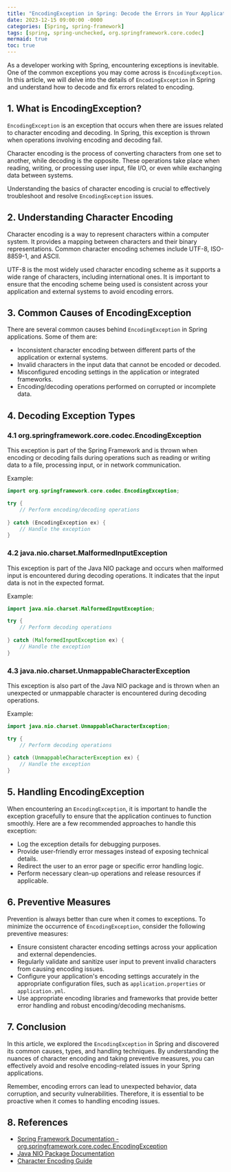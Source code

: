 ```yaml
---
title: "EncodingException in Spring: Decode the Errors in Your Application"
date: 2023-12-15 09:00:00 -0000
categories: [Spring, spring-framework]
tags: [spring, spring-unchecked, org.springframework.core.codec]
mermaid: true
toc: true
---
```



As a developer working with Spring, encountering exceptions is inevitable. One of the common exceptions you may come across is `EncodingException`. In this article, we will delve into the details of `EncodingException` in Spring and understand how to decode and fix errors related to encoding.

## 1. What is EncodingException?

`EncodingException` is an exception that occurs when there are issues related to character encoding and decoding. In Spring, this exception is thrown when operations involving encoding and decoding fail.

Character encoding is the process of converting characters from one set to another, while decoding is the opposite. These operations take place when reading, writing, or processing user input, file I/O, or even while exchanging data between systems.

Understanding the basics of character encoding is crucial to effectively troubleshoot and resolve `EncodingException` issues.

## 2. Understanding Character Encoding

Character encoding is a way to represent characters within a computer system. It provides a mapping between characters and their binary representations. Common character encoding schemes include UTF-8, ISO-8859-1, and ASCII.

UTF-8 is the most widely used character encoding scheme as it supports a wide range of characters, including international ones. It is important to ensure that the encoding scheme being used is consistent across your application and external systems to avoid encoding errors.

## 3. Common Causes of EncodingException

There are several common causes behind `EncodingException` in Spring applications. Some of them are:

- Inconsistent character encoding between different parts of the application or external systems.
- Invalid characters in the input data that cannot be encoded or decoded.
- Misconfigured encoding settings in the application or integrated frameworks.
- Encoding/decoding operations performed on corrupted or incomplete data.

## 4. Decoding Exception Types

### 4.1 org.springframework.core.codec.EncodingException

This exception is part of the Spring Framework and is thrown when encoding or decoding fails during operations such as reading or writing data to a file, processing input, or in network communication.

Example:

```java
import org.springframework.core.codec.EncodingException;

try {
    // Perform encoding/decoding operations
    
} catch (EncodingException ex) {
    // Handle the exception
}
```

### 4.2 java.nio.charset.MalformedInputException

This exception is part of the Java NIO package and occurs when malformed input is encountered during decoding operations. It indicates that the input data is not in the expected format.

Example:

```java
import java.nio.charset.MalformedInputException;

try {
    // Perform decoding operations
    
} catch (MalformedInputException ex) {
    // Handle the exception
}
```

### 4.3 java.nio.charset.UnmappableCharacterException

This exception is also part of the Java NIO package and is thrown when an unexpected or unmappable character is encountered during decoding operations.

Example:

```java
import java.nio.charset.UnmappableCharacterException;

try {
    // Perform decoding operations
    
} catch (UnmappableCharacterException ex) {
    // Handle the exception
}
```

## 5. Handling EncodingException

When encountering an `EncodingException`, it is important to handle the exception gracefully to ensure that the application continues to function smoothly. Here are a few recommended approaches to handle this exception:

- Log the exception details for debugging purposes.
- Provide user-friendly error messages instead of exposing technical details.
- Redirect the user to an error page or specific error handling logic.
- Perform necessary clean-up operations and release resources if applicable.

## 6. Preventive Measures

Prevention is always better than cure when it comes to exceptions. To minimize the occurrence of `EncodingException`, consider the following preventive measures:

- Ensure consistent character encoding settings across your application and external dependencies.
- Regularly validate and sanitize user input to prevent invalid characters from causing encoding issues.
- Configure your application's encoding settings accurately in the appropriate configuration files, such as `application.properties` or `application.yml`.
- Use appropriate encoding libraries and frameworks that provide better error handling and robust encoding/decoding mechanisms.

## 7. Conclusion

In this article, we explored the `EncodingException` in Spring and discovered its common causes, types, and handling techniques. By understanding the nuances of character encoding and taking preventive measures, you can effectively avoid and resolve encoding-related issues in your Spring applications.

Remember, encoding errors can lead to unexpected behavior, data corruption, and security vulnerabilities. Therefore, it is essential to be proactive when it comes to handling encoding issues.

## 8. References

- [Spring Framework Documentation - org.springframework.core.codec.EncodingException](https://docs.spring.io/spring-framework/docs/current/javadoc-api/org/springframework/core/codec/EncodingException.html)
- [Java NIO Package Documentation](https://docs.oracle.com/en/java/javase/11/docs/api/java.base/java/nio/package-summary.html)
- [Character Encoding Guide](https://www.w3schools.com/charsets/default.asp)
